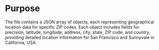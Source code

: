 # Purpose
The file contains a JSON array of objects, each representing geographical location data for specific ZIP codes. Each object includes fields for precision, latitude, longitude, address, city, state, ZIP code, and country, providing detailed location information for San Francisco and Sunnyvale in California, USA.
